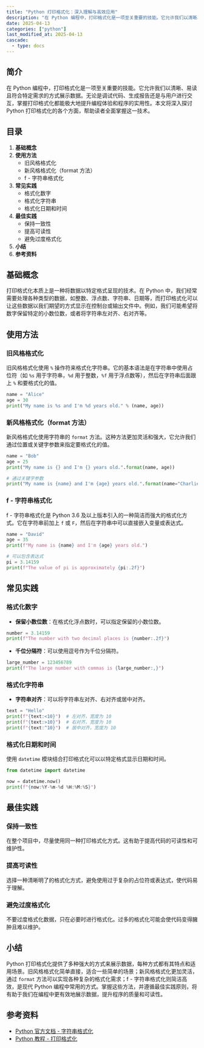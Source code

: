 ```yaml
---
title: "Python 打印格式化：深入理解与高效应用"
description: "在 Python 编程中，打印格式化是一项至关重要的技能。它允许我们以清晰、易读且符合特定需求的方式展示数据。无论是调试代码、生成报告还是与用户进行交互，掌握打印格式化都能极大地提升编程体验和程序的实用性。本文将深入探讨 Python 打印格式化的各个方面，帮助读者全面掌握这一技术。"
date: 2025-04-13
categories: ["python"]
last_modified_at: 2025-04-13
cascade:
  - type: docs
---
```



## 简介
在 Python 编程中，打印格式化是一项至关重要的技能。它允许我们以清晰、易读且符合特定需求的方式展示数据。无论是调试代码、生成报告还是与用户进行交互，掌握打印格式化都能极大地提升编程体验和程序的实用性。本文将深入探讨 Python 打印格式化的各个方面，帮助读者全面掌握这一技术。

<!-- more -->
## 目录
1. **基础概念**
2. **使用方法**
    - 旧风格格式化
    - 新风格格式化（format 方法）
    - f - 字符串格式化
3. **常见实践**
    - 格式化数字
    - 格式化字符串
    - 格式化日期和时间
4. **最佳实践**
    - 保持一致性
    - 提高可读性
    - 避免过度格式化
5. **小结**
6. **参考资料**

## 基础概念
打印格式化本质上是一种将数据以特定格式呈现的技术。在 Python 中，我们经常需要处理各种类型的数据，如整数、浮点数、字符串、日期等，而打印格式化可以让这些数据以我们期望的方式显示在控制台或输出文件中。例如，我们可能希望将数字保留特定的小数位数，或者将字符串左对齐、右对齐等。

## 使用方法

### 旧风格格式化
旧风格格式化使用 `%` 操作符来格式化字符串。它的基本语法是在字符串中使用占位符（如 `%s` 用于字符串，`%d` 用于整数，`%f` 用于浮点数等），然后在字符串后面跟上 `%` 和要格式化的值。

```python
name = "Alice"
age = 30
print("My name is %s and I'm %d years old." % (name, age))
```

### 新风格格式化（format 方法）
新风格格式化使用字符串的 `format` 方法。这种方法更加灵活和强大，它允许我们通过位置或关键字参数来指定要格式化的值。

```python
name = "Bob"
age = 25
print("My name is {} and I'm {} years old.".format(name, age))

# 通过关键字参数
print("My name is {name} and I'm {age} years old.".format(name="Charlie", age=28))
```

### f - 字符串格式化
f - 字符串格式化是 Python 3.6 及以上版本引入的一种简洁而强大的格式化方式。它在字符串前加上 `f` 或 `F`，然后在字符串中可以直接嵌入变量或表达式。

```python
name = "David"
age = 35
print(f"My name is {name} and I'm {age} years old.")

# 可以包含表达式
pi = 3.14159
print(f"The value of pi is approximately {pi:.2f}")
```

## 常见实践

### 格式化数字
- **保留小数位数**：在格式化浮点数时，可以指定保留的小数位数。

```python
number = 3.14159
print(f"The number with two decimal places is {number:.2f}")
```

- **千位分隔符**：可以使用逗号作为千位分隔符。

```python
large_number = 123456789
print(f"The large number with commas is {large_number:,}")
```

### 格式化字符串
- **字符串对齐**：可以将字符串左对齐、右对齐或居中对齐。

```python
text = "Hello"
print(f"{text:<10}")  # 左对齐，宽度为 10
print(f"{text:>10}")  # 右对齐，宽度为 10
print(f"{text:^10}")  # 居中对齐，宽度为 10
```

### 格式化日期和时间
使用 `datetime` 模块结合打印格式化可以以特定格式显示日期和时间。

```python
from datetime import datetime

now = datetime.now()
print(f"{now:%Y-%m-%d %H:%M:%S}")
```

## 最佳实践

### 保持一致性
在整个项目中，尽量使用同一种打印格式化方式。这有助于提高代码的可读性和可维护性。

### 提高可读性
选择一种清晰明了的格式化方式，避免使用过于复杂的占位符或表达式，使代码易于理解。

### 避免过度格式化
不要过度格式化数据，只在必要时进行格式化。过多的格式化可能会使代码变得臃肿且难以维护。

## 小结
Python 打印格式化提供了多种强大的方式来展示数据，每种方式都有其特点和适用场景。旧风格格式化简单直接，适合一些简单的场景；新风格格式化更加灵活，通过 `format` 方法可以实现各种复杂的格式化需求；f - 字符串格式化则简洁高效，是现代 Python 编程中常用的方式。掌握这些方法，并遵循最佳实践原则，将有助于我们在编程中更有效地展示数据，提升程序的质量和可读性。

## 参考资料
- [Python 官方文档 - 字符串格式化](https://docs.python.org/3/library/string.html#formatstrings)
- [Python 教程 - 打印格式化](https://www.python-course.eu/python3_formatted_output.php)